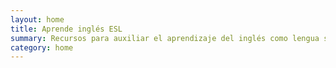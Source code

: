 ```yaml
---
layout: home
title: Aprende inglés ESL
summary: Recursos para auxiliar el aprendizaje del inglés como lengua secundaria
category: home
---
```

